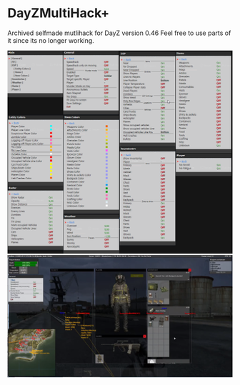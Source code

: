 # DayZMultiHack+
Archived selfmade mutlihack for DayZ version 0.46
Feel free to use parts of it since its no longer working.

![Menus](https://github.com/SuRTaiNx3/DayZMultiHack/blob/master/screenshot.png?raw=true)
![Running](https://github.com/SuRTaiNx3/DayZMultiHack/blob/master/screenshot_2.png?raw=true)
